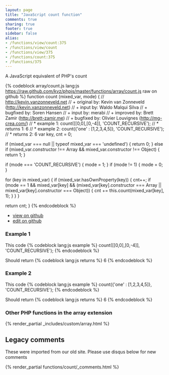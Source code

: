 ```yaml
---
layout: page
title: "JavaScript count function"
comments: true
sharing: true
footer: true
sidebar: false
alias:
- /functions/view/count:375
- /functions/view/count
- /functions/view/375
- /functions/count:375
- /functions/375
---
```

<!-- Generated by Rakefile:build -->
A JavaScript equivalent of PHP's count

{% codeblock array/count.js lang:js https://raw.github.com/kvz/phpjs/master/functions/array/count.js raw on github %}
function count (mixed_var, mode) {
  // http://kevin.vanzonneveld.net
  // +   original by: Kevin van Zonneveld (http://kevin.vanzonneveld.net)
  // +      input by: Waldo Malqui Silva
  // +   bugfixed by: Soren Hansen
  // +      input by: merabi
  // +   improved by: Brett Zamir (http://brett-zamir.me)
  // +   bugfixed by: Olivier Louvignes (http://mg-crea.com/)
  // *     example 1: count([[0,0],[0,-4]], 'COUNT_RECURSIVE');
  // *     returns 1: 6
  // *     example 2: count({'one' : [1,2,3,4,5]}, 'COUNT_RECURSIVE');
  // *     returns 2: 6
  var key, cnt = 0;

  if (mixed_var === null || typeof mixed_var === 'undefined') {
    return 0;
  } else if (mixed_var.constructor !== Array && mixed_var.constructor !== Object) {
    return 1;
  }

  if (mode === 'COUNT_RECURSIVE') {
    mode = 1;
  }
  if (mode != 1) {
    mode = 0;
  }

  for (key in mixed_var) {
    if (mixed_var.hasOwnProperty(key)) {
      cnt++;
      if (mode == 1 && mixed_var[key] && (mixed_var[key].constructor === Array || mixed_var[key].constructor === Object)) {
        cnt += this.count(mixed_var[key], 1);
      }
    }
  }

  return cnt;
}
{% endcodeblock %}

 - [view on github](https://github.com/kvz/phpjs/blob/master/functions/array/count.js)
 - [edit on github](https://github.com/kvz/phpjs/edit/master/functions/array/count.js)

### Example 1
This code
{% codeblock lang:js example %}
count([[0,0],[0,-4]], 'COUNT_RECURSIVE');
{% endcodeblock %}

Should return
{% codeblock lang:js returns %}
6
{% endcodeblock %}

### Example 2
This code
{% codeblock lang:js example %}
count({'one' : [1,2,3,4,5]}, 'COUNT_RECURSIVE');
{% endcodeblock %}

Should return
{% codeblock lang:js returns %}
6
{% endcodeblock %}


### Other PHP functions in the array extension
{% render_partial _includes/custom/array.html %}
## Legacy comments
These were imported from our old site. Please use disqus below for new comments
<div style="overflow-y: scroll; max-height: 500px;">
{% render_partial functions/count/_comments.html %}
</div>
